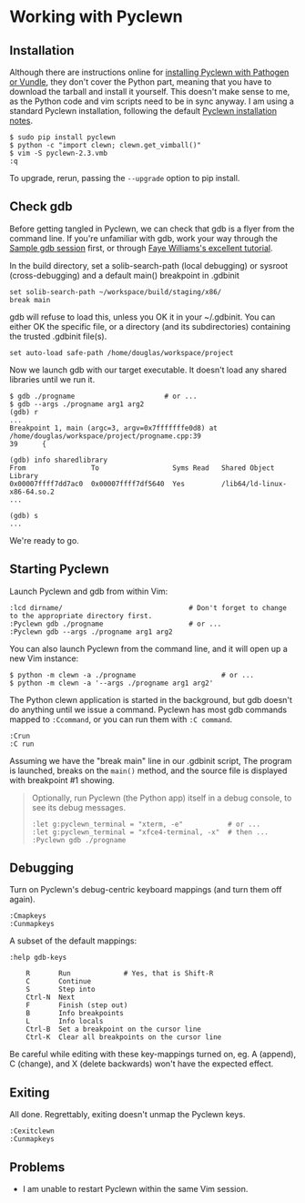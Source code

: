 Working with Pyclewn
====================

Installation
------------

Although there are instructions online for [installing Pyclewn with Pathogen or Vundle][1],
they don't cover the Python part, meaning that you have to download the tarball and install it yourself.
This doesn't make sense to me, as the Python code and vim scripts need to be in sync anyway.
I am using a standard Pyclewn installation, following the default [Pyclewn installation notes][2].

    $ sudo pip install pyclewn
    $ python -c "import clewn; clewn.get_vimball()"
    $ vim -S pyclewn-2.3.vmb
    :q

To upgrade, rerun, passing the `--upgrade` option to pip install.


Check gdb
---------

Before getting tangled in Pyclewn, we can check that gdb is a flyer from the command line.
If you're unfamiliar with gdb, work your way through the [Sample gdb session][3] first,
or through [Faye Williams's excellent tutorial][4].

In the build directory, set a solib-search-path (local debugging) or sysroot (cross-debugging)
and a default main() breakpoint in .gdbinit

    set solib-search-path ~/workspace/build/staging/x86/
    break main

gdb will refuse to load this, unless you OK it in your ~/.gdbinit.
You can either OK the specific file, or a directory (and its subdirectories) containing the trusted .gdbinit file(s).

    set auto-load safe-path /home/douglas/workspace/project

Now we launch gdb with our target executable. It doesn't load any shared libraries until we run it.

    $ gdb ./progname                      # or ...
    $ gdb --args ./progname arg1 arg2
    (gdb) r
    ...
    Breakpoint 1, main (argc=3, argv=0x7fffffffe0d8) at /home/douglas/workspace/project/progname.cpp:39
    39      {

    (gdb) info sharedlibrary
    From                To                  Syms Read   Shared Object Library
    0x00007ffff7dd7ac0  0x00007ffff7df5640  Yes         /lib64/ld-linux-x86-64.so.2
    ...

    (gdb) s
    ...

We're ready to go.


Starting Pyclewn
----------------

Launch Pyclewn and gdb from within Vim:

    :lcd dirname/                               # Don't forget to change to the appropriate directory first.
    :Pyclewn gdb ./progname                     # or ...
    :Pyclewn gdb --args ./progname arg1 arg2

You can also launch Pyclewn from the command line, and it will open up a new Vim instance:

    $ python -m clewn -a ./progname                     # or ...
    $ python -m clewn -a '--args ./progname arg1 arg2'

The Python clewn application is started in the background, but gdb doesn't do anything until we issue a command.
Pyclewn has most gdb commands mapped to `:Ccommand`, or you can run them with `:C command`.

    :Crun
    :C run

Assuming we have the "break main" line in our .gdbinit script,
The program is launched, breaks on the `main()` method, and the source file is displayed with breakpoint #1 showing.

> Optionally, run Pyclewn (the Python app) itself in a debug console, to see its debug messages.
>
>     :let g:pyclewn_terminal = "xterm, -e"           # or ...
>     :let g:pyclewn_terminal = "xfce4-terminal, -x"  # then ...
>     :Pyclewn gdb ./progname


Debugging
---------

Turn on Pyclewn's debug-centric keyboard mappings (and turn them off again).

    :Cmapkeys
    :Cunmapkeys

A subset of the default mappings:

    :help gdb-keys

        R       Run             # Yes, that is Shift-R
        C       Continue
        S       Step into
        Ctrl-N  Next
        F       Finish (step out)
        B       Info breakpoints
        L       Info locals
        Ctrl-B  Set a breakpoint on the cursor line
        Ctrl-K  Clear all breakpoints on the cursor line

Be careful while editing with these key-mappings turned on, eg.
A (append), C (change), and X (delete backwards) won't have the expected effect.


Exiting
-------

All done. Regrettably, exiting doesn't unmap the Pyclewn keys.

    :Cexitclewn
    :Cunmapkeys


Problems
--------

 - I am unable to restart Pyclewn within the same Vim session.


[1]: http://stackoverflow.com/questions/6695410/gdb-front-end-to-use-with-vim/8324543#8324543
[2]: http://pyclewn.sourceforge.net/install.html
[3]: https://sourceware.org/gdb/current/onlinedocs/gdb/Sample-Session.html
[4]: http://www.fayewilliams.com/2011/02/01/command-line-gdb-tutorial-and-walkthrough-part-1/

